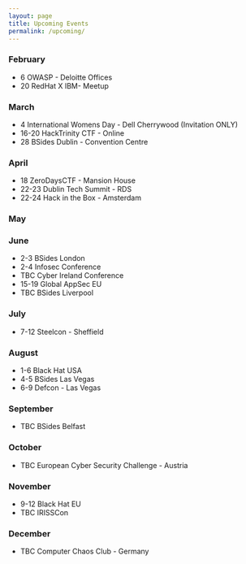 ```yaml
---
layout: page
title: Upcoming Events
permalink: /upcoming/
---
```


### February 
- 6 OWASP - Deloitte Offices
- 20 RedHat X IBM- Meetup 

### March 
- 4 International Womens Day - Dell Cherrywood (Invitation ONLY)
- 16-20 HackTrinity CTF - Online
- 28 BSides Dublin - Convention Centre

### April 
- 18 ZeroDaysCTF - Mansion House
- 22-23 Dublin Tech Summit - RDS 
- 22-24 Hack in the Box - Amsterdam

### May

### June 
- 2-3 BSides London
- 2-4 Infosec Conference
- TBC Cyber Ireland Conference
- 15-19 Global AppSec EU
- TBC BSides Liverpool

### July 
- 7-12 Steelcon - Sheffield

### August 
- 1-6 Black Hat USA
- 4-5 BSides Las Vegas
- 6-9 Defcon - Las Vegas

### September 
- TBC BSides Belfast

### October 
- TBC European Cyber Security Challenge - Austria

### November
- 9-12 Black Hat EU
- TBC IRISSCon 

### December 
- TBC Computer Chaos Club - Germany
